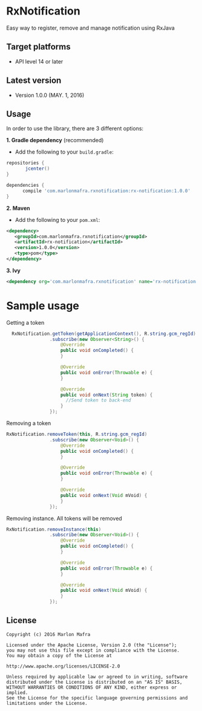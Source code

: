 RxNotification
===============

Easy way to register, remove and manage notification using RxJava

Target platforms
---

- API level 14 or later

Latest version
---

- Version 1.0.0  (MAY. 1, 2016)

Usage
---

In order to use the library, there are 3 different options:

**1. Gradle dependency** (recommended)

 - 	Add the following to your `build.gradle`:
 ```gradle
repositories {
	    jcenter()
}

dependencies {
	   compile 'com.marlonmafra.rxnotification:rx-notification:1.0.0'
}
```

**2. Maven**
- Add the following to your `pom.xml`:

 ```xml
<dependency>
    <groupId>com.marlonmafra.rxnotification</groupId>
    <artifactId>rx-notification</artifactId>
    <version>1.0.0</version>
    <type>pom</type>
</dependency>
```

**3. Ivy**

 ```xml
<dependency org='com.marlonmafra.rxnotification' name='rx-notification' rev='1.0.0'/>
```

# Sample usage

Getting a token

```java
  RxNotification.getToken(getApplicationContext(), R.string.gcm_regId)
                .subscribe(new Observer<String>() {
                    @Override
                    public void onCompleted() {
                    }

                    @Override
                    public void onError(Throwable e) {
                    }

                    @Override
                    public void onNext(String token) {
                      //Send token to back-end
                    }
                });
```

Removing a token

```java
RxNotification.removeToken(this, R.string.gcm_regId)
                .subscribe(new Observer<Void>() {
                    @Override
                    public void onCompleted() {
                    }

                    @Override
                    public void onError(Throwable e) {
                    }

                    @Override
                    public void onNext(Void mVoid) {
                    }
                });
```

Removing instance. All tokens will be removed

```java
RxNotification.removeInstance(this)
                .subscribe(new Observer<Void>() {
                    @Override
                    public void onCompleted() {
                    }

                    @Override
                    public void onError(Throwable e) {
                    }

                    @Override
                    public void onNext(Void mVoid) {
                    }
                });
```

License
---

	Copyright (c) 2016 Marlon Mafra

    Licensed under the Apache License, Version 2.0 (the "License");
    you may not use this file except in compliance with the License.
    You may obtain a copy of the License at

    http://www.apache.org/licenses/LICENSE-2.0

    Unless required by applicable law or agreed to in writing, software
    distributed under the License is distributed on an "AS IS" BASIS,
    WITHOUT WARRANTIES OR CONDITIONS OF ANY KIND, either express or implied.
    See the License for the specific language governing permissions and
    limitations under the License.

